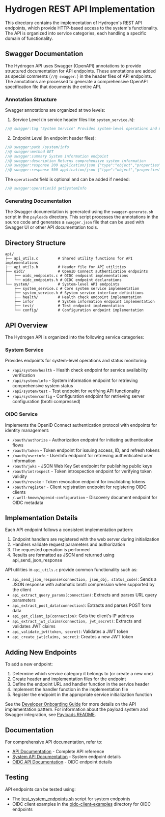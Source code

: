 # Hydrogen REST API Implementation

This directory contains the implementation of Hydrogen's REST API endpoints, which provide HTTP-based access to the system's functionality. The API is organized into service categories, each handling a specific domain of functionality.

## Swagger Documentation

The Hydrogen API uses Swagger (OpenAPI) annotations to provide structured documentation for API endpoints. These annotations are added as special comments (`//@ swagger:`) in the header files of API endpoints. The annotations are processed to generate a comprehensive OpenAPI specification file that documents the entire API.

### Annotation Structure

Swagger annotations are organized at two levels:

1. Service Level (in service header files like `system_service.h`):
```c
//@ swagger:tag "System Service" Provides system-level operations and monitoring
```

2. Endpoint Level (in endpoint header files):
```c
//@ swagger:path /system/info
//@ swagger:method GET
//@ swagger:summary System information endpoint
//@ swagger:description Returns comprehensive system information
//@ swagger:response 200 application/json {"type":"object","properties":{"status":{"type":"string"}}}
//@ swagger:response 500 application/json {"type":"object","properties":{"error":{"type":"string"}}}
```

The `operationId` field is optional and can be added if needed:
```c
//@ swagger:operationId getSystemInfo
```

### Generating Documentation

The Swagger documentation is generated using the `swagger-generate.sh` script in the `payloads` directory. This script processes the annotations in the source code and generates a `swagger.json` file that can be used with Swagger UI or other API documentation tools.

## Directory Structure

```directories
api/
├── api_utils.c         # Shared utility functions for API implementations
├── api_utils.h         # Header file for API utilities
├── oidc/               # OpenID Connect authentication endpoints
│   ├── oidc_endpoints.c # OIDC endpoint implementations
│   └── oidc_endpoints.h # OIDC endpoint declarations
└── system/             # System-level API endpoints
    ├── system_service.c # Core system service implementation
    ├── system_service.h # System service interface definitions
    ├── health/         # Health check endpoint implementation
    ├── info/           # System information endpoint implementation
    ├── test/           # Test endpoint implementation
    └── config/         # Configuration endpoint implementation
```

## API Overview

The Hydrogen API is organized into the following service categories:

### System Service

Provides endpoints for system-level operations and status monitoring:

- `/api/system/health` - Health check endpoint for service availability verification
- `/api/system/info` - System information endpoint for retrieving comprehensive system status
- `/api/system/test` - Test endpoint for verifying API functionality
- `/api/system/config` - Configuration endpoint for retrieving server configuration (brotli compressed)

### OIDC Service

Implements the OpenID Connect authentication protocol with endpoints for identity management:

- `/oauth/authorize` - Authorization endpoint for initiating authentication flows
- `/oauth/token` - Token endpoint for issuing access, ID, and refresh tokens
- `/oauth/userinfo` - UserInfo endpoint for retrieving authenticated user information
- `/oauth/jwks` - JSON Web Key Set endpoint for publishing public keys
- `/oauth/introspect` - Token introspection endpoint for verifying token validity
- `/oauth/revoke` - Token revocation endpoint for invalidating tokens
- `/oauth/register` - Client registration endpoint for registering OIDC clients
- `/.well-known/openid-configuration` - Discovery document endpoint for OIDC metadata

## Implementation Details

Each API endpoint follows a consistent implementation pattern:

1. Endpoint handlers are registered with the web server during initialization
2. Handlers validate request parameters and authorization
3. The requested operation is performed
4. Results are formatted as JSON and returned using api_send_json_response

API utilities in `api_utils.c` provide common functionality such as:

- `api_send_json_response(connection, json_obj, status_code)`: Sends a JSON response with automatic brotli compression when supported by the client
- `api_extract_query_params(connection)`: Extracts and parses URL query parameters
- `api_extract_post_data(connection)`: Extracts and parses POST form data
- `api_get_client_ip(connection)`: Gets the client's IP address
- `api_extract_jwt_claims(connection, jwt_secret)`: Extracts and validates JWT claims
- `api_validate_jwt(token, secret)`: Validates a JWT token
- `api_create_jwt(claims, secret)`: Creates a new JWT token

## Adding New Endpoints

To add a new endpoint:

1. Determine which service category it belongs to (or create a new one)
2. Create header and implementation files for the endpoint
3. Define the endpoint URL and handler function in the service header
4. Implement the handler function in the implementation file
5. Register the endpoint in the appropriate service initialization function

See the [Developer Onboarding Guide](../../docs/developer_onboarding.md) for more details on the API implementation pattern. For information about the payload system and Swagger integration, see [Payloads README](../../payloads/README.md).

## Documentation

For comprehensive API documentation, refer to:

- [API Documentation](../../docs/api.md) - Complete API reference
- [System API Documentation](../../docs/api/system/system_info.md) - System endpoint details
- [OIDC API Documentation](../../docs/api/oidc/oidc_endpoints.md) - OIDC endpoint details

## Testing

API endpoints can be tested using:

- The [test_system_endpoints.sh](../../tests/test_system_endpoints.sh) script for system endpoints
- OIDC client examples in the [oidc-client-examples](../../oidc-client-examples/) directory for OIDC endpoints